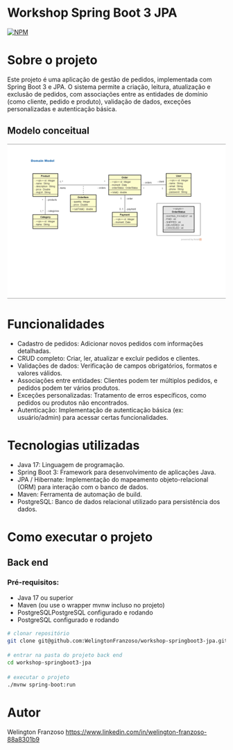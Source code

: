 # Workshop Spring Boot 3 JPA
[![NPM](https://img.shields.io/npm/l/react)](https://github.com/WelingtonFranzoso/franzoso-agregador-de-investimentos/blob/main/LICENSE) 

# Sobre o projeto

Este projeto é uma aplicação de gestão de pedidos, implementada com Spring Boot 3 e JPA. O sistema permite a criação, leitura, atualização e exclusão de pedidos, com associações entre as entidades de domínio (como cliente, pedido e produto), validação de dados, exceções personalizadas e autenticação básica.

## Modelo conceitual
![Modelo Conceitual](https://github.com/WelingtonFranzoso/workshop-springboot3-jpa/blob/main/assets/workshop-springboot3-jpa.png?raw=true)

# Funcionalidades
- Cadastro de pedidos: Adicionar novos pedidos com informações detalhadas.
- CRUD completo: Criar, ler, atualizar e excluir pedidos e clientes.
- Validações de dados: Verificação de campos obrigatórios, formatos e valores válidos.
- Associações entre entidades: Clientes podem ter múltiplos pedidos, e pedidos podem ter vários produtos.
- Exceções personalizadas: Tratamento de erros específicos, como pedidos ou produtos não encontrados.
- Autenticação: Implementação de autenticação básica (ex: usuário/admin) para acessar certas funcionalidades.

# Tecnologias utilizadas
- Java 17: Linguagem de programação.
- Spring Boot 3: Framework para desenvolvimento de aplicações Java.
- JPA / Hibernate: Implementação do mapeamento objeto-relacional (ORM) para interação com o banco de dados.
- Maven: Ferramenta de automação de build.
- PostgreSQL: Banco de dados relacional utilizado para persistência dos dados.

# Como executar o projeto

## Back end
### Pré-requisitos: 
- Java 17 ou superior
- Maven (ou use o wrapper mvnw incluso no projeto)
- PostgreSQLPostgreSQL configurado e rodando
- PostgreSQL configurado e rodando

```bash
# clonar repositório
git clone git@github.com:WelingtonFranzoso/workshop-springboot3-jpa.git

# entrar na pasta do projeto back end
cd workshop-springboot3-jpa

# executar o projeto
./mvnw spring-boot:run
```

# Autor

Welington Franzoso
https://www.linkedin.com/in/welington-franzoso-88a8301b9
